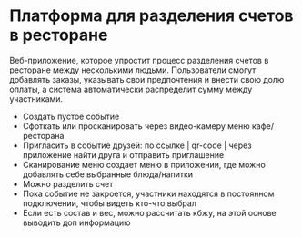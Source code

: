 # Платформа для разделения счетов в ресторане

Веб-приложение, которое упростит процесс разделения счетов в ресторане между несколькими людьми.
Пользователи смогут добавлять заказы, указывать свои предпочтения и внести свою долю оплаты,
а система автоматически распределит сумму между участниками.

- Создать пустое событие
- Сфоткать или просканировать через видео-камеру меню кафе/ресторана
- Пригласить в событие друзей: по ссылке | qr-code | через приложение найти друга и отправить приглашение
- Сканирование меню создает меню в приложении, где можно добавлять себе выбранные блюда/напитки
- Можно разделить счет
- Пока событие не закроется, участники находятся в постоянном подключении, чтобы видеть кто-что выбрал
- Если есть состав и вес, можно рассчитать кбжу, на этой основе выводить доп информацию
